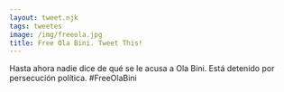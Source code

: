 ```yaml
---
layout: tweet.njk
tags: tweetes
image: /img/freeola.jpg
title: Free Ola Bini. Tweet This!
---
```

Hasta ahora nadie dice de qué se le acusa a Ola Bini. Está detenido por persecución política. #FreeOlaBini
